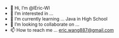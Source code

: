 - 👋 Hi, I’m @lEric-Wl
- 👀 I’m interested in ... 
- 🌱 I’m currently learning ... Java in High School
- 💞️ I’m looking to collaborate on ... 
- 📫 How to reach me ... eric.wang887@gmail.com

<!---
lEric-Wl/lEric-Wl is a ✨ special ✨ repository because its `README.md` (this file) appears on your GitHub profile.
You can click the Preview link to take a look at your changes.
--->
